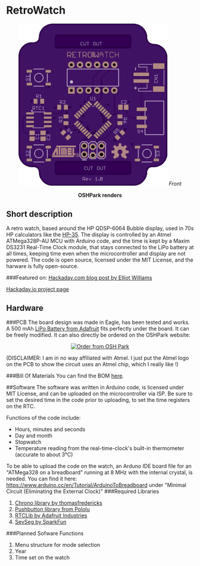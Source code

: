 # RetroWatch
 <p align="center">
 <img src="https://raw.githubusercontent.com/RafaelRiber/RetroWatch/master/V1/Hardware/OSHPark%20Renders/front.png" width="400"/>
 <em>Front</em>
 <p align="center">
 <b>OSHPark renders</b>
 </p>
 
## Short description
A retro watch, based around the HP QDSP-6064 Bubble display, used in 70s HP calculators like the [HP-35](https://en.wikipedia.org/wiki/HP-35). The display is controlled by an Atmel ATMega328P-AU MCU with Arduino code, and the time is kept by a Maxim DS3231 Real-Time Clock module, that stays connected to the LiPo battery at all times, keeping time even when the microcontroller and display are not powered.
The code is open source, licensed under the MIT License, and the harware is fully open-source.

###Featured on:
[Hackaday.com blog post by Elliot Williams](http://hackaday.com/2016/06/25/easy-bubble-watch-oozes-retro-charm/)

[Hackaday.io project page](https://hackaday.io/project/12402-retrowatch)
  
## Hardware
###PCB
The board design was made in Eagle, has been tested and works. A 500 mAh [LiPo Battery from Adafruit](https://adafru.it/1578) fits perfectly under the board. It can be freely modified. It can also directly be ordered on the OSHPark website: 
<p align="center"><a href="https://oshpark.com/shared_projects/3zNSaolF"><img src="https://oshpark.com/assets/badge-5b7ec47045b78aef6eb9d83b3bac6b1920de805e9a0c227658eac6e19a045b9c.png" alt="Order from OSH Park"></img></a></p>

(DISCLAIMER: I am in no way affiliated with Atmel. I just put the Atmel logo on the PCB to show the circuit uses an Atmel chip, which I really like !)

###Bill Of Materials
You can find the BOM [here](https://github.com/RafaelRiber/RetroWatch/blob/master/BOM.md).
  
##Software
The software was written in Arduino code, is licensed under MIT License, and can be uploaded on the microcontroller via ISP.
Be sure to set the desired time in the code prior to uploading, to set the time registers on the RTC.

Functions of the code include:
* Hours, minutes and seconds
* Day and month
* Stopwatch
* Temperature reading from the real-time-clock's built-in thermometer (accurate to about 3°C)
 
To be able to upload the code on the watch, an Arduno IDE board file for an "ATMega328 on a breadboard" running at 8 MHz with the internal crystal, is needed. You can find it here: https://www.arduino.cc/en/Tutorial/ArduinoToBreadboard under "Minimal Circuit (Eliminating the External Clock)"
###Required Libraries
1. [Chrono library by thomasfredericks](https://github.com/thomasfredericks/Chrono)
2. [Pushbutton library from Pololu](http://pololu.github.io/pushbutton-arduino/)
3. [RTCLib by Adafruit Industries](https://github.com/adafruit/RTClib)
4. [SevSeg by SparkFun](https://github.com/sparkfun/SevSeg)

###Planned Sofware Functions
1. Menu structure for mode selection
2. Year
3. Time set on the watch
